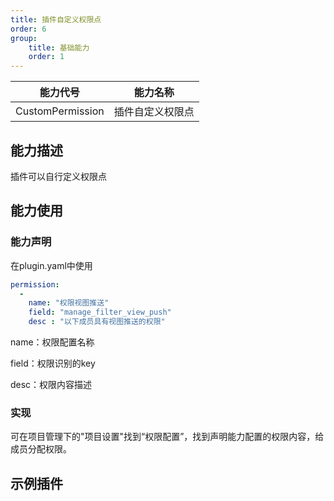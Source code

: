 ```yaml
---
title: 插件自定义权限点
order: 6
group:
    title: 基础能力
    order: 1
---
```


| 能力代号         | 能力名称         |
| ---------------- | ---------------- |
| CustomPermission | 插件自定义权限点 |

## 能力描述

插件可以自行定义权限点



## 能力使用

### 能力声明

在plugin.yaml中使用

```yaml
permission:
  -
    name: "权限视图推送"
    field: "manage_filter_view_push"
    desc : "以下成员具有视图推送的权限"
```

name：权限配置名称

field：权限识别的key

desc：权限内容描述



### 实现

可在项目管理下的"项目设置"找到“权限配置”，找到声明能力配置的权限内容，给成员分配权限。





## 示例插件


